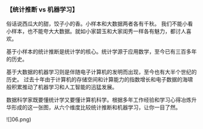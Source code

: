 ### 【统计推断 vs 机器学习】

俗话说西瓜大的甜，饺子小的香。小样本和大数据两者各有千秋。 我们不能小看小样本，也不能夸大大数据。就如小家碧玉和大家闺秀一样各有魅力，都讨人喜欢。

基于小样本的统计推断是统计学的核心。统计学源于应用数学，至今已有三百多年的历史。

基于大数据的机器学习则是伴随电子计算机的发明而出现，至今也有大半个世纪的历史。
过去十年由于计算机的存储空间和计算能力的指数增长和电子数据的海啸般积累推动了机器学习和人工智能的迅猛发展。

数据科学家既要懂统计学又要懂计算机科学。根据多年工作经验和学习心得冶炼升华形成的这一张图，从六个维度比较统计推断和机器学习，让你一目了然。

![]06.png)
